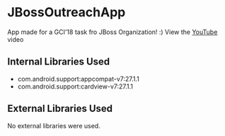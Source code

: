 # JBossOutreachApp
App made for a GCI'18 task fro JBoss Organization! :)
View the 
[YouTube](https://youtu.be/W9x4Am9JqYI) video
## Internal Libraries Used
- com.android.support:appcompat-v7:27.1.1
- com.android.support:cardview-v7:27.1.1
## External Libraries Used
No external libraries were used.
